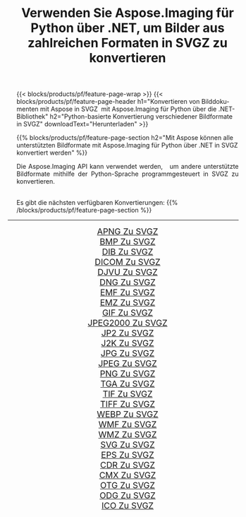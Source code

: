 ﻿---
title: Verwenden Sie Aspose.Imaging für Python über .NET, um Bilder aus zahlreichen Formaten in SVGZ zu konvertieren 
weight: 3920
url: /de/python-net/conversion/to/svgz/ 
lang: de
langdirlevel: 2
locales: zh-hans,ja,it,ru,de,es,fr,nl,id,lt,pl,pt,vi,tr,ko,zh-hant,ar,hi,th,sv,cs,uk,he
description: Sie können Aspose.Imaging für Python über die .NET-Bibliothek verwenden, um eine Vielzahl von Formaten in SVGZ zu konvertieren.
---

{{< blocks/products/pf/feature-page-wrap >}}
{{< blocks/products/pf/feature-page-header h1="Konvertieren von Bilddokumenten mit Aspose in SVGZ  mit Aspose.Imaging für Python über die .NET-Bibliothek" h2="Python-basierte Konvertierung verschiedener Bildformate in SVGZ" downloadText="Herunterladen" >}}


{{% blocks/products/pf/feature-page-section  h2="Mit Aspose können alle unterstützten Bildformate mit Aspose.Imaging für Python über .NET in SVGZ konvertiert werden" %}}
<p align=justify>Die Aspose.Imaging API kann verwendet werden,   um andere unterstützte Bildformate mithilfe der Python-Sprache programmgesteuert in SVGZ zu konvertieren.</p>
<br/>
Es gibt die nächsten verfügbaren Konvertierungen:
{{% /blocks/products/pf/feature-page-section %}}
<div class="container-fluid productfamilypage bg-gray">
    <div class="convertypes bg-gray agp-content section">
        <div class="container">
		<hr style="margin-left:-20px;"/>
		<div class="row other-converters" style="gap: 10px;font-size: 19px;text-align:center;">
		    <div class='col-md-2 other-converter remove-lp remove-rp'><a href="/imaging/de/python-net/conversion/apng-to-svgz/" style="padding:15px;">APNG Zu SVGZ</a></div>
<div class='col-md-2 other-converter remove-lp remove-rp'><a href="/imaging/de/python-net/conversion/bmp-to-svgz/" style="padding:15px;">BMP Zu SVGZ</a></div>
<div class='col-md-2 other-converter remove-lp remove-rp'><a href="/imaging/de/python-net/conversion/dib-to-svgz/" style="padding:15px;">DIB Zu SVGZ</a></div>
<div class='col-md-2 other-converter remove-lp remove-rp'><a href="/imaging/de/python-net/conversion/dicom-to-svgz/" style="padding:15px;">DICOM Zu SVGZ</a></div>
<div class='col-md-2 other-converter remove-lp remove-rp'><a href="/imaging/de/python-net/conversion/djvu-to-svgz/" style="padding:15px;">DJVU Zu SVGZ</a></div>
<div class='col-md-2 other-converter remove-lp remove-rp'><a href="/imaging/de/python-net/conversion/dng-to-svgz/" style="padding:15px;">DNG Zu SVGZ</a></div>
<div class='col-md-2 other-converter remove-lp remove-rp'><a href="/imaging/de/python-net/conversion/emf-to-svgz/" style="padding:15px;">EMF Zu SVGZ</a></div>
<div class='col-md-2 other-converter remove-lp remove-rp'><a href="/imaging/de/python-net/conversion/emz-to-svgz/" style="padding:15px;">EMZ Zu SVGZ</a></div>
<div class='col-md-2 other-converter remove-lp remove-rp'><a href="/imaging/de/python-net/conversion/gif-to-svgz/" style="padding:15px;">GIF Zu SVGZ</a></div>
<div class='col-md-2 other-converter remove-lp remove-rp'><a href="/imaging/de/python-net/conversion/jpeg2000-to-svgz/" style="padding:15px;">JPEG2000 Zu SVGZ</a></div>
<div class='col-md-2 other-converter remove-lp remove-rp'><a href="/imaging/de/python-net/conversion/jp2-to-svgz/" style="padding:15px;">JP2 Zu SVGZ</a></div>
<div class='col-md-2 other-converter remove-lp remove-rp'><a href="/imaging/de/python-net/conversion/j2k-to-svgz/" style="padding:15px;">J2K Zu SVGZ</a></div>
<div class='col-md-2 other-converter remove-lp remove-rp'><a href="/imaging/de/python-net/conversion/jpg-to-svgz/" style="padding:15px;">JPG Zu SVGZ</a></div>
<div class='col-md-2 other-converter remove-lp remove-rp'><a href="/imaging/de/python-net/conversion/jpeg-to-svgz/" style="padding:15px;">JPEG Zu SVGZ</a></div>
<div class='col-md-2 other-converter remove-lp remove-rp'><a href="/imaging/de/python-net/conversion/png-to-svgz/" style="padding:15px;">PNG Zu SVGZ</a></div>
<div class='col-md-2 other-converter remove-lp remove-rp'><a href="/imaging/de/python-net/conversion/tga-to-svgz/" style="padding:15px;">TGA Zu SVGZ</a></div>
<div class='col-md-2 other-converter remove-lp remove-rp'><a href="/imaging/de/python-net/conversion/tif-to-svgz/" style="padding:15px;">TIF Zu SVGZ</a></div>
<div class='col-md-2 other-converter remove-lp remove-rp'><a href="/imaging/de/python-net/conversion/tiff-to-svgz/" style="padding:15px;">TIFF Zu SVGZ</a></div>
<div class='col-md-2 other-converter remove-lp remove-rp'><a href="/imaging/de/python-net/conversion/webp-to-svgz/" style="padding:15px;">WEBP Zu SVGZ</a></div>
<div class='col-md-2 other-converter remove-lp remove-rp'><a href="/imaging/de/python-net/conversion/wmf-to-svgz/" style="padding:15px;">WMF Zu SVGZ</a></div>
<div class='col-md-2 other-converter remove-lp remove-rp'><a href="/imaging/de/python-net/conversion/wmz-to-svgz/" style="padding:15px;">WMZ Zu SVGZ</a></div>
<div class='col-md-2 other-converter remove-lp remove-rp'><a href="/imaging/de/python-net/conversion/svg-to-svgz/" style="padding:15px;">SVG Zu SVGZ</a></div>
<div class='col-md-2 other-converter remove-lp remove-rp'><a href="/imaging/de/python-net/conversion/eps-to-svgz/" style="padding:15px;">EPS Zu SVGZ</a></div>
<div class='col-md-2 other-converter remove-lp remove-rp'><a href="/imaging/de/python-net/conversion/cdr-to-svgz/" style="padding:15px;">CDR Zu SVGZ</a></div>
<div class='col-md-2 other-converter remove-lp remove-rp'><a href="/imaging/de/python-net/conversion/cmx-to-svgz/" style="padding:15px;">CMX Zu SVGZ</a></div>
<div class='col-md-2 other-converter remove-lp remove-rp'><a href="/imaging/de/python-net/conversion/otg-to-svgz/" style="padding:15px;">OTG Zu SVGZ</a></div>
<div class='col-md-2 other-converter remove-lp remove-rp'><a href="/imaging/de/python-net/conversion/odg-to-svgz/" style="padding:15px;">ODG Zu SVGZ</a></div>
<div class='col-md-2 other-converter remove-lp remove-rp'><a href="/imaging/de/python-net/conversion/ico-to-svgz/" style="padding:15px;">ICO Zu SVGZ</a></div>
                </div>
        </div>
    </div>
</div>
<br/>

